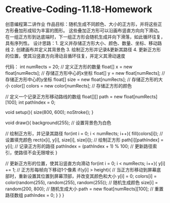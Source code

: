 # Creative-Coding-11.18-Homework
创意编程第二讲作业
作品目标：随机生成不同颜色、大小的正方形，并将这些正方形叠加形成较为丰富的图形。
         这些叠加正方形可以沿画布竖直方向向下滑动。
         在一组正方形到达底端时，下一组正方形会随机生成并向下滑落，如此循环往复，具有序列性。
设计思路：1. 定义并存储正方形大小、颜色、数量、坐标、移动路线
         2. 创建画布并定义其背景色
         3. 绘制正方形并记录&更新其路径
         4. 更新正方形的位置，使其沿竖直方向滑动且循环往复，并定义其滑动速度

代码：
int numRects = 20; // 定义正方形的数量
float[] x = new float[numRects]; // 存储正方形中心的x坐标
float[] y = new float[numRects]; // 存储正方形中心的y坐标
float[] size = new float[numRects]; // 存储正方形的大小
color[] colors = new color[numRects]; // 存储正方形的颜色

// 定义一个记录正方形移动路线的数组
float[][] path = new float[numRects][100];
int pathIndex = 0;

void setup(){
  size(800, 600);
  noStroke();
}

void draw(){
  background(255); // 设置背景色为白色

  // 绘制正方形，并记录其路径
  for(int i = 0; i < numRects; i++){
    fill(colors[i]); // 设置填充颜色
    rect(x[i], y[i], size[i], size[i]); // 绘制正方形
    path[i][pathIndex] = y[i]; // 记录正方形的路径
    pathIndex = (pathIndex + 1) % 100; // 更新路径索引，使路径不会无限增长
  }

  // 更新正方形的位置，使其沿竖直方向滑动
  for(int i = 0; i < numRects; i++){
    y[i] += 1; // 正方形每帧向下移动1个像素
    if(y[i] > height){ // 当正方形移动到屏幕底部时，重新设置其位置到屏幕顶部，并改变其颜色和大小
      y[i] = 0;
      colors[i] = color(random(255), random(255), random(255)); // 随机生成颜色
      size[i] = random(200, 800); // 随机生成大小
      path = new float[numRects][100]; // 重置路径数组
      pathIndex = 0;
    }
  }
}

